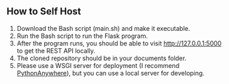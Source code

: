 ## How to Self Host
1. Download the Bash script (main.sh) and make it executable.
2. Run the Bash script to run the Flask program.
3. After the program runs, you should be able to visit http://127.0.0.1:5000 to get the REST API locally.
4. The cloned repository should be in your documents folder.
5. Please use a WSGI server for deployment (I recommend [PythonAnywhere](https://www.pythonanywhere.com/)), but you can use a local server for developing.
